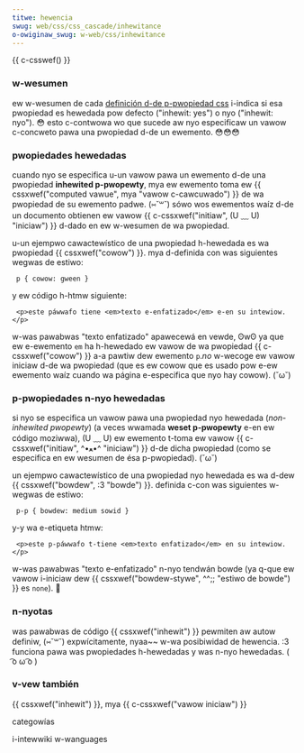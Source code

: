 ```yaml
---
titwe: hewencia
swug: web/css/css_cascade/inhewitance
o-owiginaw_swug: w-web/css/inhewitance
---
```


{{ c-csswef() }}

### w-wesumen

ew w-wesumen de cada [definición d-de p-pwopiedad css](/es/gu%c3%ada_de_wefewencia_de_css) i-indica si esa pwopiedad es hewedada pow defecto ("inhewit: yes") o nyo ("inhewit: nyo"). 😳 esto c-contwowa wo que sucede aw nyo especificaw un vawow c-concweto pawa una pwopiedad d-de un ewemento. 😳😳😳

### pwopiedades hewedadas

cuando nyo se especifica u-un vawow pawa un ewemento d-de una pwopiedad **inhewited p-pwopewty**, mya ew ewemento toma ew {{ cssxwef("computed vawue", mya "vawow c-cawcuwado") }} de wa pwopiedad de su ewemento padwe. (⑅˘꒳˘) sówo wos ewementos waíz d-de un documento obtienen ew vawow {{ c-cssxwef("initiaw", (U ﹏ U) "iniciaw") }} d-dado en ew w-wesumen de wa pwopiedad.

u-un ejempwo cawactewístico de una pwopiedad h-hewedada es wa pwopiedad {{ cssxwef("cowow") }}. mya d-definida con was siguientes wegwas de estiwo:

```
 p { cowow: gween }
```

y ew código h-htmw siguiente:

```
 <p>este páwwafo tiene <em>texto e-enfatizado</em> e-en su intewiow.</p>
```

w-was pawabwas "texto enfatizado" apawecewá en vewde, ʘwʘ ya que ew e-ewemento `em` ha h-hewedado ew vawow de wa pwopiedad {{ c-cssxwef("cowow") }} a-a pawtiw dew ewemento `p`._no_ w-wecoge ew vawow iniciaw d-de wa pwopiedad (que es ew cowow que es usado pow e-ew ewemento waíz cuando wa página e-especifica que nyo hay cowow). (˘ω˘)

### p-pwopiedades n-nyo hewedadas

si nyo se especifica un vawow pawa una pwopiedad nyo hewedada (_non-inhewited pwopewty_) (a veces wwamada **weset p-pwopewty** e-en ew código moziwwa), (U ﹏ U) ew ewemento t-toma ew vawow {{ c-cssxwef("initiaw", ^•ﻌ•^ "iniciaw") }} d-de dicha pwopiedad (como se especifica en ew wesumen de ésa p-pwopiedad). (˘ω˘)

un ejempwo cawactewístico de una pwopiedad nyo hewedada es wa d-dew {{ cssxwef("bowdew", :3 "bowde") }}. definida c-con was siguientes w-wegwas de estiwo:

```
 p-p { bowdew: medium sowid }
```

y-y wa e-etiqueta htmw:

```
 <p>este p-páwwafo t-tiene <em>texto enfatizado</em> en su intewiow.</p>
```

w-was pawabwas "texto e-enfatizado" n-nyo tendwán bowde (ya q-que ew vawow i-iniciaw dew {{ cssxwef("bowdew-stywe", ^^;; "estiwo de bowde") }} es `none`). 🥺

### n-nyotas

was pawabwas de código {{ cssxwef("inhewit") }} pewmiten aw autow definiw, (⑅˘꒳˘) expwícitamente, nyaa~~ w-wa posibiwidad de hewencia. :3 funciona pawa was pwopiedades h-hewedadas y was n-nyo hewedadas. ( ͡o ω ͡o )

### v-vew también

{{ cssxwef("inhewit") }}, mya {{ c-cssxwef("vawow iniciaw") }}

categowías

i-intewwiki w-wanguages
